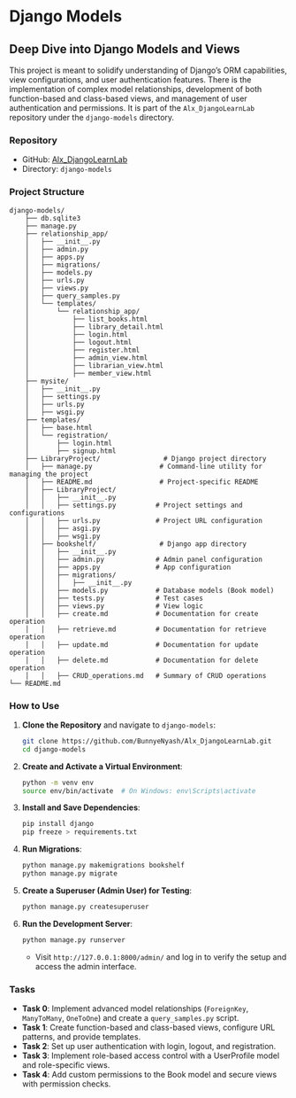 # Django Models

## Deep Dive into Django Models and Views

This project is meant to solidify understanding of Django’s ORM capabilities, view configurations, and user authentication features. There is the implementation of complex model relationships, development of both function-based and class-based views, and management of user authentication and permissions. It is part of the `Alx_DjangoLearnLab` repository under the `django-models` directory.

### Repository

- GitHub: [Alx_DjangoLearnLab](https://github.com/BunnyeNyash/Alx_DjangoLearnLab.git)
- Directory: `django-models`

### Project Structure
```
django-models/
    ├── db.sqlite3
    ├── manage.py
    ├── relationship_app/
    │   ├── __init__.py
    │   ├── admin.py
    │   ├── apps.py
    │   ├── migrations/
    │   ├── models.py
    │   ├── urls.py
    │   ├── views.py
    │   ├── query_samples.py
    │   └── templates/
    │       └── relationship_app/
    │           ├── list_books.html
    │           ├── library_detail.html
    │           ├── login.html
    │           ├── logout.html
    │           ├── register.html
    │           ├── admin_view.html
    │           ├── librarian_view.html
    │           ├── member_view.html
    ├── mysite/
    │   ├── __init__.py
    │   ├── settings.py
    │   ├── urls.py
    │   ├── wsgi.py
    ├── templates/
    │   ├── base.html
    │   └── registration/
    │       ├── login.html
    │       ├── signup.html
    ├── LibraryProject/                # Django project directory
    │   ├── manage.py                 # Command-line utility for managing the project
    │   ├── README.md                 # Project-specific README
    │   ├── LibraryProject/
    │   │   ├── __init__.py
    │   │   ├── settings.py          # Project settings and configurations
    │   │   ├── urls.py              # Project URL configuration
    │   │   ├── asgi.py
    │   │   ├── wsgi.py
    │   ├── bookshelf/                # Django app directory
    │   │   ├── __init__.py
    │   │   ├── admin.py             # Admin panel configuration
    │   │   ├── apps.py              # App configuration
    │   │   ├── migrations/
    │   │   │   ├── __init__.py
    │   │   ├── models.py            # Database models (Book model)
    │   │   ├── tests.py             # Test cases
    │   │   ├── views.py             # View logic
    │   │   ├── create.md            # Documentation for create operation
    │   │   ├── retrieve.md          # Documentation for retrieve operation
    │   │   ├── update.md            # Documentation for update operation
    │   │   ├── delete.md            # Documentation for delete operation
    │   │   ├── CRUD_operations.md   # Summary of CRUD operations
└── README.md
```

### How to Use

1. **Clone the Repository** and navigate to `django-models`:
   ```bash
   git clone https://github.com/BunnyeNyash/Alx_DjangoLearnLab.git
   cd django-models
   ```

2. **Create and Activate a Virtual Environment**:
   ```bash
   python -m venv env
   source env/bin/activate  # On Windows: env\Scripts\activate
   ```

3. **Install and Save Dependencies**:
   ```bash
   pip install django
   pip freeze > requirements.txt
   ```

4. **Run Migrations**:
   ```bash
   python manage.py makemigrations bookshelf
   python manage.py migrate
   ```

5. **Create a Superuser (Admin User) for Testing**:
   ```bash
   python manage.py createsuperuser
   ```

6. **Run the Development Server**:
   ```bash
   python manage.py runserver
   ```
   - Visit `http://127.0.0.1:8000/admin/` and log in to verify the setup and access the admin interface.

### Tasks

- **Task 0**: Implement advanced model relationships (`ForeignKey`, `ManyToMany`, `OneToOne`) and create a `query_samples.py` script.
- **Task 1**: Create function-based and class-based views, configure URL patterns, and provide templates.
- **Task 2**: Set up user authentication with login, logout, and registration.
- **Task 3**: Implement role-based access control with a UserProfile model and role-specific views.
- **Task 4**: Add custom permissions to the Book model and secure views with permission checks.
